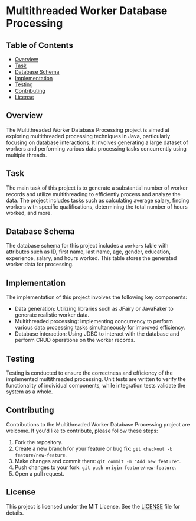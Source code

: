 # Multithreaded Worker Database Processing

## Table of Contents

- [Overview](#overview)
- [Task](#task)
- [Database Schema](#database-schema)
- [Implementation](#implementation)
- [Testing](#testing)
- [Contributing](#contributing)
- [License](#license)

## Overview

The Multithreaded Worker Database Processing project is aimed at exploring multithreaded processing techniques in Java, particularly focusing on database interactions. It involves generating a large dataset of workers and performing various data processing tasks concurrently using multiple threads.

## Task

The main task of this project is to generate a substantial number of worker records and utilize multithreading to efficiently process and analyze the data. The project includes tasks such as calculating average salary, finding workers with specific qualifications, determining the total number of hours worked, and more.

## Database Schema

The database schema for this project includes a `workers` table with attributes such as ID, first name, last name, age, gender, education, experience, salary, and hours worked. This table stores the generated worker data for processing.

## Implementation

The implementation of this project involves the following key components:

- Data generation: Utilizing libraries such as JFairy or JavaFaker to generate realistic worker data.
- Multithreaded processing: Implementing concurrency to perform various data processing tasks simultaneously for improved efficiency.
- Database interaction: Using JDBC to interact with the database and perform CRUD operations on the worker records.

## Testing

Testing is conducted to ensure the correctness and efficiency of the implemented multithreaded processing. Unit tests are written to verify the functionality of individual components, while integration tests validate the system as a whole.

## Contributing

Contributions to the Multithreaded Worker Database Processing project are welcome. If you'd like to contribute, please follow these steps:

1. Fork the repository.
2. Create a new branch for your feature or bug fix: `git checkout -b feature/new-feature`.
3. Make changes and commit them: `git commit -m "Add new feature"`.
4. Push changes to your fork: `git push origin feature/new-feature`.
5. Open a pull request.

## License

This project is licensed under the MIT License. See the [LICENSE](LICENSE) file for details.
